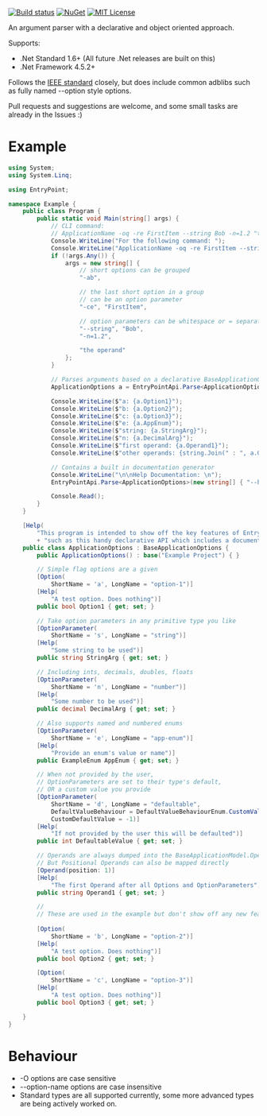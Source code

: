 [![Build status](https://ci.appveyor.com/api/projects/status/bocpkn9t5lhan1o9?svg=true)](https://ci.appveyor.com/project/Nick-Lucas/entrypoint)
[![NuGet](https://img.shields.io/nuget/v/EntryPoint.svg)](https://www.nuget.org/packages/EntryPoint)
[![MIT License](https://img.shields.io/github/license/Nick-Lucas/EntryPoint.svg)](https://github.com/Nick-Lucas/EntryPoint/blob/master/LICENSE)


An argument parser with a declarative and object oriented approach.

Supports:
* .Net Standard 1.6+ (All future .Net releases are built on this)
* .Net Framework 4.5.2+

Follows the [IEEE standard](http://pubs.opengroup.org/onlinepubs/9699919799/basedefs/V1_chap12.html) closely, but does include common adblibs such as fully named --option style options.

Pull requests and suggestions are welcome, and some small tasks are already in the Issues :)

# Example

```C#
using System;
using System.Linq;

using EntryPoint;

namespace Example {
    public class Program {
        public static void Main(string[] args) {
            // CLI command:
            // ApplicationName -oq -re FirstItem --string Bob -n=1.2 "the operand"
            Console.WriteLine("For the following command: ");
            Console.WriteLine("ApplicationName -oq -re FirstItem --string Bob -n=1.2 \"the operand\"\n");
            if (!args.Any()) {
                args = new string[] {
                    // short options can be grouped
                    "-ab",

                    // the last short option in a group 
                    // can be an option parameter
                    "-ce", "FirstItem",

                    // option parameters can be whitespace or = separated
                    "--string", "Bob",
                    "-n=1.2",

                    "the operand"
                };
            }

            // Parses arguments based on a declarative BaseApplicationOptions implementation (below)
            ApplicationOptions a = EntryPointApi.Parse<ApplicationOptions>(args);

            Console.WriteLine($"a: {a.Option1}");
            Console.WriteLine($"b: {a.Option2}");
            Console.WriteLine($"c: {a.Option3}");
            Console.WriteLine($"e: {a.AppEnum}");
            Console.WriteLine($"string: {a.StringArg}");
            Console.WriteLine($"n: {a.DecimalArg}");
            Console.WriteLine($"first operand: {a.Operand1}");
            Console.WriteLine($"other operands: {string.Join(" : ", a.Operands)}");

            // Contains a built in documentation generator
            Console.WriteLine("\n\nHelp Documentation: \n");
            EntryPointApi.Parse<ApplicationOptions>(new string[] { "--help" });

            Console.Read();
        }
    }

    [Help(
        "This program is intended to show off the key features of EntryPoint, "
        + "such as this handy declarative API which includes a documentation generator")]
    public class ApplicationOptions : BaseApplicationOptions {
        public ApplicationOptions() : base("Example Project") { }

        // Simple flag options are a given
        [Option(
            ShortName = 'a', LongName = "option-1")]
        [Help(
            "A test option. Does nothing")]
        public bool Option1 { get; set; }

        // Take option parameters in any primitive type you like
        [OptionParameter(
            ShortName = 's', LongName = "string")]
        [Help(
            "Some string to be used")]
        public string StringArg { get; set; }

        // Including ints, decimals, doubles, floats
        [OptionParameter(
            ShortName = 'n', LongName = "number")]
        [Help(
            "Some number to be used")]
        public decimal DecimalArg { get; set; }

        // Also supports named and numbered enums
        [OptionParameter(
            ShortName = 'e', LongName = "app-enum")]
        [Help(
            "Provide an enum's value or name")]
        public ExampleEnum AppEnum { get; set; }

        // When not provided by the user,
        // OptionParameters are set to their type's default, 
        // OR a custom value you provide
        [OptionParameter(
            ShortName = 'd', LongName = "defaultable",
            DefaultValueBehaviour = DefaultValueBehaviourEnum.CustomValue,
            CustomDefaultValue = -1)]
        [Help(
            "If not provided by the user this will be defaulted")]
        public int DefaultableValue { get; set; }

        // Operands are always dumped into the BaseApplicationModel.Operands list
        // But Positional Operands can also be mapped directly
        [Operand(position: 1)]
        [Help(
            "The first Operand after all Options and OptionParameters")]
        public string Operand1 { get; set; }

        // 
        // These are used in the example but don't show off any new features
        
        [Option(
            ShortName = 'b', LongName = "option-2")]
        [Help(
            "A test option. Does nothing")]
        public bool Option2 { get; set; }

        [Option(
            ShortName = 'c', LongName = "option-3")]
        [Help(
            "A test option. Does nothing")]
        public bool Option3 { get; set; }

    }
}

```

# Behaviour

* -O options are case sensitive
* --option-name options are case insensitive
* Standard types are all supported currently, some more advanced types are being actively worked on.
